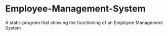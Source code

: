 # Employee-Management-System
A static program that showing the functioning of an Employee Management System
